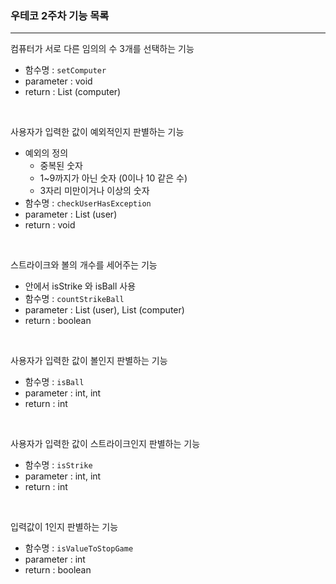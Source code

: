 ### 우테코 2주차 기능 목록

---
컴퓨터가 서로 다른 임의의 수 3개를 선택하는 기능
* 함수명 : `setComputer`
* parameter : void
* return : List (computer)

<br>

사용자가 입력한 값이 예외적인지 판별하는 기능
* 예외의 정의
    * 중복된 숫자
    * 1~9까지가 아닌 숫자 (0이나 10 같은 수)
    * 3자리 미만이거나 이상의 숫자
* 함수명 : `checkUserHasException`
* parameter : List (user)
* return : void

<br>

스트라이크와 볼의 개수를 세어주는 기능
* 안에서 isStrike 와 isBall 사용
* 함수명 : `countStrikeBall`
* parameter : List (user), List (computer)
* return : boolean

<br>

사용자가 입력한 값이 볼인지 판별하는 기능
* 함수명 : `isBall`
* parameter : int, int
* return : int

<br>

사용자가 입력한 값이 스트라이크인지 판별하는 기능
* 함수명 : `isStrike`
* parameter : int, int
* return : int

<br>

입력값이 1인지 판별하는 기능
* 함수명 : `isValueToStopGame`
* parameter : int
* return : boolean


